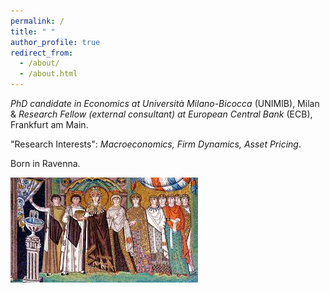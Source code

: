 ```yaml
---
permalink: /
title: " "
author_profile: true
redirect_from: 
  - /about/
  - /about.html
---
```


*PhD candidate in Economics at Università Milano-Bicocca* (UNIMIB), Milan &
*Research Fellow (external consultant) at European Central Bank* (ECB), Frankfurt am Main. 

"Research Interests": *Macroeconomics, Firm Dynamics, Asset Pricing*.

Born in Ravenna.

![Profile Picture](images/mosaic.jfif)
